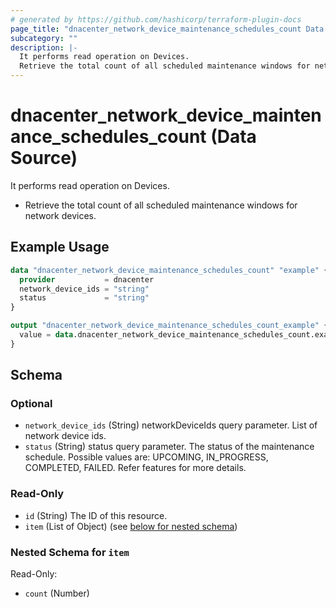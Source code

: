 ```yaml
---
# generated by https://github.com/hashicorp/terraform-plugin-docs
page_title: "dnacenter_network_device_maintenance_schedules_count Data Source - terraform-provider-dnacenter"
subcategory: ""
description: |-
  It performs read operation on Devices.
  Retrieve the total count of all scheduled maintenance windows for network devices.
---
```


# dnacenter_network_device_maintenance_schedules_count (Data Source)

It performs read operation on Devices.

- Retrieve the total count of all scheduled maintenance windows for network devices.

## Example Usage

```terraform
data "dnacenter_network_device_maintenance_schedules_count" "example" {
  provider           = dnacenter
  network_device_ids = "string"
  status             = "string"
}

output "dnacenter_network_device_maintenance_schedules_count_example" {
  value = data.dnacenter_network_device_maintenance_schedules_count.example.item
}
```

<!-- schema generated by tfplugindocs -->
## Schema

### Optional

- `network_device_ids` (String) networkDeviceIds query parameter. List of network device ids.
- `status` (String) status query parameter. The status of the maintenance schedule. Possible values are: UPCOMING, IN_PROGRESS, COMPLETED, FAILED. Refer features for more details.

### Read-Only

- `id` (String) The ID of this resource.
- `item` (List of Object) (see [below for nested schema](#nestedatt--item))

<a id="nestedatt--item"></a>
### Nested Schema for `item`

Read-Only:

- `count` (Number)
